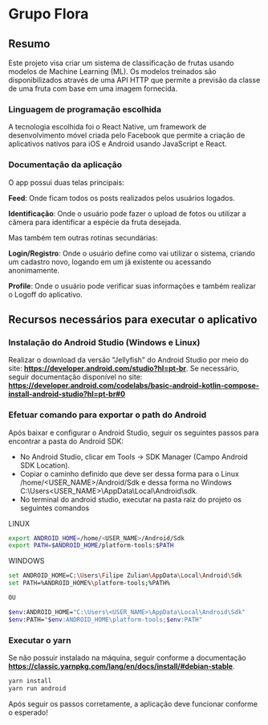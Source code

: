 # Grupo Flora
## Resumo
Este projeto visa criar um sistema de classificação de frutas usando modelos de Machine Learning (ML). Os modelos treinados são disponibilizados através de uma API HTTP que permite a previsão da classe de uma fruta com base em uma imagem fornecida.

### Linguagem de programação escolhida 
A tecnologia escolhida foi o React Native, um framework de desenvolvimento móvel criada pelo Facebook que permite a criação de aplicativos nativos para iOS e Android usando JavaScript e React.

### Documentação da aplicação
O app possui duas telas principais:

**Feed**: Onde ficam todos os posts realizados pelos usuários logados.

**Identificação**: Onde o usuário pode fazer o upload de fotos ou utilizar a câmera para identificar a espécie da fruta desejada.

Mas também tem outras rotinas secundárias:

**Login/Registro**: Onde o usuário define como vai utilizar o sistema, criando um cadastro novo, logando em um já existente ou acessando anonimamente.

**Profile**: Onde o usuário pode verificar suas informações e também realizar o Logoff do aplicativo.

## Recursos necessários para executar o aplicativo
### Instalação do Android Studio (Windows e Linux)
Realizar o download da versão "Jellyfish" do Android Studio por meio do site: **https://developer.android.com/studio?hl=pt-br**. Se necessário, seguir documentação disponível no site: **https://developer.android.com/codelabs/basic-android-kotlin-compose-install-android-studio?hl=pt-br#0**

### Efetuar comando para exportar o path do Android
Após baixar e configurar o Android Studio, seguir os seguintes passos para encontrar a pasta do Android SDK:
- No Android Studio, clicar em Tools -> SDK Manager (Campo Android SDK Location).
- Copiar o caminho definido que deve ser dessa forma para o Linux /home/<USER_NAME>/Android/Sdk e dessa forma no Windows C:\Users\<USER_NAME>\AppData\Local\Android\sdk.
- No terminal do android studio, executar na pasta raiz do projeto os seguintes comandos

LINUX
```bash
export ANDROID_HOME=/home/<USER_NAME>/Android/Sdk
export PATH=$ANDROID_HOME/platform-tools:$PATH
```

WINDOWS
```bash
set ANDROID_HOME=C:\Users\Filipe Zulian\AppData\Local\Android\Sdk
set PATH=%ANDROID_HOME%\platform-tools;%PATH%

OU

$env:ANDROID_HOME="C:\Users\<USER_NAME>\AppData\Local\Android\Sdk"
$env:PATH="$env:ANDROID_HOME\platform-tools;$env:PATH"
```
### Executar o yarn
Se não possuir instalado na máquina, seguir conforme a documentação **https://classic.yarnpkg.com/lang/en/docs/install/#debian-stable**.

```bash
yarn install
yarn run android
```

Após seguir os passos corretamente, a aplicação deve funcionar conforme o esperado!
